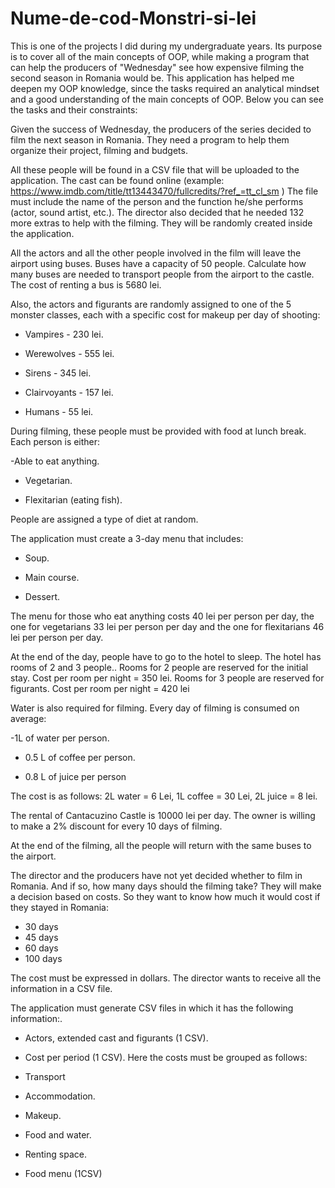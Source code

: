 # Nume-de-cod-Monstri-si-lei
This is one of the projects I did during my undergraduate years. Its purpose is to cover all of the main concepts of OOP, while making a program that can help the producers of "Wednesday" see how expensive filming the second season in Romania would be. This application has helped me deepen my OOP knowledge, since the tasks required an analytical mindset and a good understanding of the main concepts of OOP. Below you can see the tasks and their constraints:

Given the success of Wednesday, the producers of the series decided to film the next season in Romania. They need a program to help them organize their project, filming and budgets. 

All these people will be found in a CSV file that will be uploaded to the application. The cast can be found online (example: https://www.imdb.com/title/tt13443470/fullcredits/?ref_=tt_cl_sm )
The file must include the name of the person and the function he/she performs (actor, sound artist, etc.). The director also decided that he needed 132 more extras to help with the filming. They will be randomly created inside the application.

All the actors and all the other people involved in the film will leave the airport using buses. Buses have a capacity of 50 people. Calculate how many buses are needed to transport people from the airport to the castle. The cost of renting a bus is 5680 lei.

Also, the actors and figurants are randomly assigned to one of the 5 monster classes, each with a specific cost for makeup per day of shooting:

- Vampires - 230 lei.  

- Werewolves - 555 lei.

- Sirens - 345 lei. 

- Clairvoyants - 157 lei.

- Humans - 55 lei.

During filming, these people must be provided with food at lunch break. Each person is either: 

-Able to eat anything. 

- Vegetarian.

- Flexitarian (eating fish). 
 
People are assigned a type of diet at random.

The application must create a 3-day menu that includes:
- Soup. 

- Main course. 

- Dessert.

The menu for those who eat anything costs 40 lei per person per day, the one for vegetarians 33 lei per person per day and the one for flexitarians 46 lei per person per day.

At the end of the day, people have to go to the hotel to sleep. The hotel has rooms of 2 and 3 people.. Rooms for 2 people are reserved for the initial stay. Cost per room per night = 350 lei. Rooms for 3 people are reserved for figurants. Cost per room per night = 420 lei

Water is also required for filming. Every day of filming is consumed on average:

-1L of water per person.

- 0.5 L of coffee per person. 

- 0.8 L of juice per person

The cost is as follows: 2L water = 6 Lei, 1L coffee = 30 Lei, 2L juice = 8 lei. 

The rental of Cantacuzino Castle is 10000 lei per day. The owner is willing to make a 2% discount for every 10 days of filming.

At the end of the filming, all the people will return with the same buses to the airport.

The director and the producers have not yet decided whether to film in Romania. And if so, how many days should the filming take? They will make a decision based on costs. So they want to know how much it would cost if they stayed in Romania:
-	30 days
-	45 days
-	60 days
-	100 days

The cost must be expressed in dollars. The director wants to receive all the information in a CSV file.

The application must generate CSV files in which it has the following information:. 

- Actors, extended cast and figurants (1 CSV). 

- Cost per period (1 CSV). Here the costs must be grouped as follows: 

- Transport

-	Accommodation. 

- Makeup. 
 
- Food and water. 

- Renting space. 

- Food menu (1CSV)

